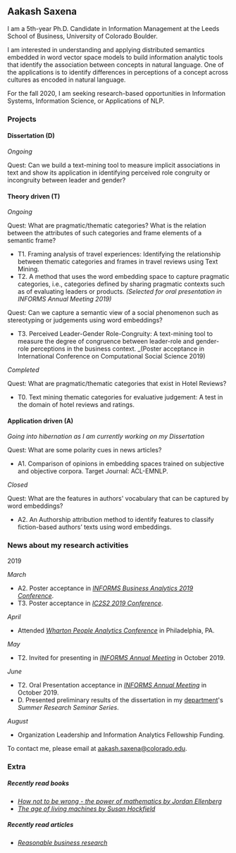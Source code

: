## Aakash Saxena

I am a 5th-year Ph.D. Candidate in Information Management at the Leeds School of Business, University of Colorado Boulder.

I am interested in understanding and applying distributed semantics embedded in word vector space models to build information analytic tools that identify the association between concepts in natural language. One of the applications is to identify differences in perceptions of a concept across cultures as encoded in natural language.

For the fall 2020, I am seeking research-based opportunities in Information Systems, Information Science, or Applications of NLP. 

### Projects

#### Dissertation (D)
_Ongoing_

Quest: Can we build a text-mining tool to measure implicit associations in text and show its application in identifying perceived role congruity or incongruity between leader and gender?

#### Theory driven (T)
_Ongoing_

Quest: What are pragmatic/thematic categories? What is the relation between the attributes of such categories and frame elements of a semantic frame?
- T1. Framing analysis of travel experiences: Identifying the relationship between thematic categories and frames in travel reviews using Text Mining.
- T2. A method that uses the word embedding space to capture pragmatic categories, i.e., categories defined by sharing pragmatic contexts such as of evaluating leaders or products. _(Selected for oral presentation in INFORMS Annual Meeting 2019)_

Quest: Can we capture a semantic view of a social phenomenon such as stereotyping or judgements using word embeddings?
- T3. Perceived Leader-Gender Role-Congruity: A text-mining tool to measure the degree of congruence between leader-role and gender-role perceptions in the business context. _(Poster acceptance in International Conference on Computational Social Science 2019)

_Completed_

Quest: What are pragmatic/thematic categories that exist in Hotel Reviews?
- T0. Text mining thematic categories for evaluative judgement: A test in the domain of hotel reviews and ratings.

#### Application driven (A)
_Going into hibernation as I am currently working on my Dissertation_

Quest: What are some polarity cues in news articles?
- A1. Comparison of opinions in embedding spaces trained on subjective and objective corpora. Target Journal: ACL-EMNLP.

_Closed_

Quest: What are the features in authors' vocabulary that can be captured by word embeddings?
- A2. An Authorship attribution method to identify features to classify fiction-based authors’ texts using word embeddings.

### News about my research activities

2019

_March_
- A2. Poster acceptance in _[INFORMS Business Analytics 2019 Conference](http://meetings2.informs.org/wordpress/analytics2019/)_.
- T3. Poster acceptance in _[IC2S2 2019 Conference](https://2019.ic2s2.org/)_.

_April_
- Attended _[Wharton People Analytics Conference](https://wpa.wharton.upenn.edu/conference/)_ in Philadelphia, PA.

_May_
- T2. Invited for presenting in _[INFORMS Annual Meeting](http://meetings2.informs.org/wordpress/seattle2019/)_ in October 2019.

_June_
- T2. Oral Presentation acceptance in _[INFORMS Annual Meeting](http://meetings2.informs.org/wordpress/seattle2019/)_ in October 2019.
- D. Presented preliminary results of the dissertation in my [department](https://www.colorado.edu/business/phd/organizational-behavior-and-information-systems)'s _Summer Research Seminar Series_.

_August_
- Organization Leadership and Information Analytics Fellowship Funding.

To contact me, please email at aakash.saxena@colorado.edu.

### Extra
##### Recently read books
- _[How not to be wrong - the power of mathematics by Jordan Ellenberg](https://www.microsoft.com/en-us/research/video/how-not-to-be-wrong-the-power-of-mathematical-thinking/)_
- _[The age of living machines by Susan Hockfield](https://www.youtube.com/watch?v=27a8wpmfsiU)_

##### Recently read articles
- _[Reasonable business research](https://hbr.org/2018/07/its-time-to-make-business-school-research-more-relevant)_ 
